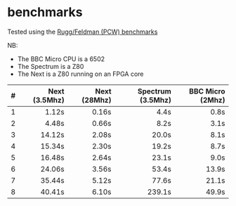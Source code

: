 # benchmarks

Tested using the [Rugg/Feldman (PCW) benchmarks](https://en.wikipedia.org/wiki/Rugg/Feldman_benchmarks#:~:text=This%20expanded%20set%20became%20known,many%20computer%20magazines%20and%20journals.)

NB:

- The BBC Micro CPU is a 6502
- The Spectrum is a Z80
- The Next is a Z80 running on an FPGA core

| # | Next (3.5Mhz)| Next  (28Mhz)| Spectrum (3.5Mhz) | BBC Micro (2Mhz) |
|---|-------------:|-------------:|------------------:|-----------------:|
| 1 |        1.12s |        0.16s |              4.4s |             0.8s |
| 2 |        4.48s |        0.66s |              8.2s |             3.1s |
| 3 |       14.12s |        2.08s |             20.0s |             8.1s |
| 4 |       15.34s |        2.30s |             19.2s |             8.7s |
| 5 |       16.48s |        2.64s |             23.1s |             9.0s |
| 6 |       24.06s |        3.56s |             53.4s |            13.9s |
| 7 |       35.44s |        5.12s |             77.6s |            21.1s |
| 8 |       40.41s |        6.10s |            239.1s |            49.9s |
